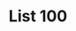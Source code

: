 ---
title: List 100
type: landing
sections:
  - block: markdown
    id: list100
    content:
      title: 100 things I want to do before I die
      subtitle: 
      text: Everything still in progress, staytune for the next update!
    design:
      columns: '1'
---